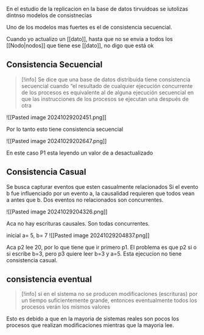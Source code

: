 En el estudio de la replicacion en la base de datos tirvuidoas se iutolizas dintnso modelos de consistnecias 

Uno de los modelos mas fuertes es el de consistencia secuencial.

Cuando yo actualizo un [[dato]], hasta que no se envia a todos los [[Nodo|nodos]] que tiene ese [[dato]], no digo que está ok


## Consistencia Secuencial 

>[!info] Se dice que una base de datos distribuida tiene consistencia secuencial cuando “el resultado de cualquier ejecución concurrente de los procesos es equivalente al de alguna ejecución secuencial en que las instrucciones de los procesos se ejecutan una después de otra

![[Pasted image 20241029202451.png]]

Por lo tanto esto tiene consistencia secuencial 

![[Pasted image 20241029202647.png]]

En este caso P1 esta leyendo un valor de a desactualizado 


## Consistencia Casual


Se busca capturar eventos que esten casualmente relacionados 
 Si el evento b fue influenciado por un evento a, la causalidad requieren que todos vean a antes que b.
Dos eventos no relacionados son concurrentes.

![[Pasted image 20241029204326.png]]

Aca no hay escrituras causales. Son todas concurrentes.

inicial a= 5, b= 7
![[Pasted image 20241029204837.png]]

Aca p2 lee 20, por lo que tiene que ir primero p1. El problema es que p2 si o si escribe b=3, pero p3 quiere leer b=3 y a=5. Esta ejecucion no tiene consistencia casual.



## consistencia eventual 
>[!info] si en el sistema no se producen modificaciones (escrituras) por un tiempo suficientemente grande, entonces eventualmente todos los procesos verán los mismos valores

Esto es debido a que en la mayoria de sistemas reales son pocos los procesos que realizan modificaciones mientras que la mayoria lee.
